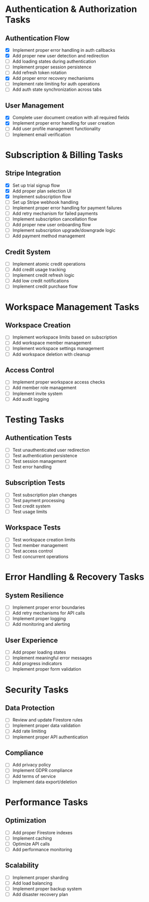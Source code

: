 # Authentication & Authorization Tasks

## Authentication Flow
- [x] Implement proper error handling in auth callbacks
- [x] Add proper new user detection and redirection
- [ ] Add loading states during authentication
- [ ] Implement proper session persistence
- [ ] Add refresh token rotation
- [x] Add proper error recovery mechanisms
- [ ] Implement rate limiting for auth operations
- [ ] Add auth state synchronization across tabs

## User Management
- [x] Complete user document creation with all required fields
- [x] Implement proper error handling for user creation
- [ ] Add user profile management functionality
- [ ] Implement email verification

# Subscription & Billing Tasks

## Stripe Integration
- [x] Set up trial signup flow
- [x] Add proper plan selection UI
- [x] Implement subscription flow
- [ ] Set up Stripe webhook handling
- [ ] Implement proper error handling for payment failures
- [ ] Add retry mechanism for failed payments
- [ ] Implement subscription cancellation flow
- [ ] Add proper new user onboarding flow
- [ ] Implement subscription upgrade/downgrade logic
- [ ] Add payment method management

## Credit System
- [ ] Implement atomic credit operations
- [ ] Add credit usage tracking
- [ ] Implement credit refresh logic
- [ ] Add low credit notifications
- [ ] Implement credit purchase flow

# Workspace Management Tasks

## Workspace Creation
- [ ] Implement workspace limits based on subscription
- [ ] Add workspace member management
- [ ] Implement workspace settings management
- [ ] Add workspace deletion with cleanup

## Access Control
- [ ] Implement proper workspace access checks
- [ ] Add member role management
- [ ] Implement invite system
- [ ] Add audit logging

# Testing Tasks

## Authentication Tests
- [ ] Test unauthenticated user redirection
- [ ] Test authentication persistence
- [ ] Test session management
- [ ] Test error handling

## Subscription Tests
- [ ] Test subscription plan changes
- [ ] Test payment processing
- [ ] Test credit system
- [ ] Test usage limits

## Workspace Tests
- [ ] Test workspace creation limits
- [ ] Test member management
- [ ] Test access control
- [ ] Test concurrent operations

# Error Handling & Recovery Tasks

## System Resilience
- [ ] Implement proper error boundaries
- [ ] Add retry mechanisms for API calls
- [ ] Implement proper logging
- [ ] Add monitoring and alerting

## User Experience
- [ ] Add proper loading states
- [ ] Implement meaningful error messages
- [ ] Add progress indicators
- [ ] Implement proper form validation

# Security Tasks

## Data Protection
- [ ] Review and update Firestore rules
- [ ] Implement proper data validation
- [ ] Add rate limiting
- [ ] Implement proper API authentication

## Compliance
- [ ] Add privacy policy
- [ ] Implement GDPR compliance
- [ ] Add terms of service
- [ ] Implement data export/deletion

# Performance Tasks

## Optimization
- [ ] Add proper Firestore indexes
- [ ] Implement caching
- [ ] Optimize API calls
- [ ] Add performance monitoring

## Scalability
- [ ] Implement proper sharding
- [ ] Add load balancing
- [ ] Implement proper backup system
- [ ] Add disaster recovery plan
